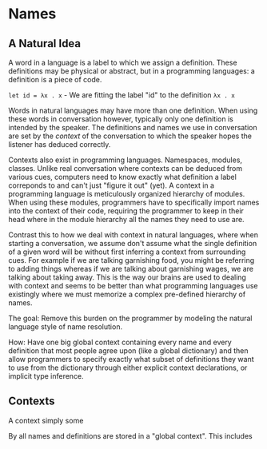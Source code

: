 # Names

## A Natural Idea

A word in a language is a label to which we assign a definition. These definitions may be physical or abstract, but in a programming languages: a definition is a piece of code.

`let id = λx . x` - We are fitting the label "id" to the definition `λx . x`

Words in natural languages may have more than one definition. When using these words in conversation however, typically only one definition is intended by the speaker. The definitions and names we use in conversation are set by the *context* of the conversation to which the speaker hopes the listener has deduced correctly. 

Contexts also exist in programming languages. Namespaces, modules, classes. Unlike real conversation where contexts can be deduced from various cues, computers need to know exactly what definition a label correponds to and can't just "figure it out" (yet). A context in a programming language is meticulously organized hierarchy of modules. When using these modules, programmers have to specifically import names into the context of their code, requiring the programmer to keep in their head where in the module hierarchy all the names they need to use are.

Contrast this to how we deal with context in natural languages, where when starting a conversation, we assume don't assume what the single definition of a given word will be without first inferring a context from surrounding cues. For example if we are talking garnishing food, you might be referring to adding things whereas if we are talking about garnishing wages, we are talking about taking away. This is the way our brains are used to dealing with context and seems to be better than what programming languages use existingly where we must memorize a complex pre-defined hierarchy of names.

The goal: Remove this burden on the programmer by modeling the natural language style of name resolution.

How: Have one big global context containing every name and every definition that most people agree upon (like a global dictionary) and then allow programmers to specify exactly what subset of definitions they want to use from the dictionary through either explicit context declarations, or implicit type inference.

## Contexts

A context simply some 

By all names and definitions are stored in a "global context". This includes 